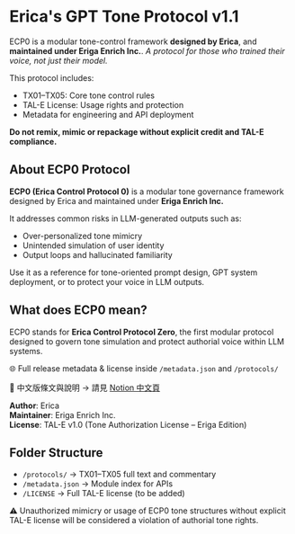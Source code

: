 # Erica's GPT Tone Protocol v1.1

ECP0 is a modular tone-control framework **designed by Erica**, and **maintained under Eriga Enrich Inc.**.
*A protocol for those who trained their voice, not just their model.*

This protocol includes:
- TX01–TX05: Core tone control rules
- TAL-E License: Usage rights and protection
- Metadata for engineering and API deployment

**Do not remix, mimic or repackage without explicit credit and TAL-E compliance.**

## About ECP0 Protocol

**ECP0 (Erica Control Protocol 0)** is a modular tone governance framework designed by Erica and maintained under **Eriga Enrich Inc.**

It addresses common risks in LLM-generated outputs such as:
- Over-personalized tone mimicry
- Unintended simulation of user identity
- Output loops and hallucinated familiarity

Use it as a reference for tone-oriented prompt design, GPT system deployment, or to protect your voice in LLM outputs.

## What does ECP0 mean?
ECP0 stands for **Erica Control Protocol Zero**, the first modular protocol designed to govern tone simulation and protect authorial voice within LLM systems.

🌐 Full release metadata & license inside `/metadata.json` and `/protocols/`

🔗 中文版條文與說明 → 請見 [Notion 中文頁](https://ruby-porcupine-daf.notion.site/ECP0-1d15c0973c6080e8b701f20cb7275fe0?pvs=4) 

**Author**: Erica  
**Maintainer**: Eriga Enrich Inc.  
**License**: TAL-E v1.0 (Tone Authorization License – Eriga Edition)

## Folder Structure

- `/protocols/` → TX01–TX05 full text and commentary
- `/metadata.json` → Module index for APIs
- `/LICENSE` → Full TAL-E license (to be added)

⚠️ Unauthorized mimicry or usage of ECP0 tone structures without explicit TAL-E license will be considered a violation of authorial tone rights.


